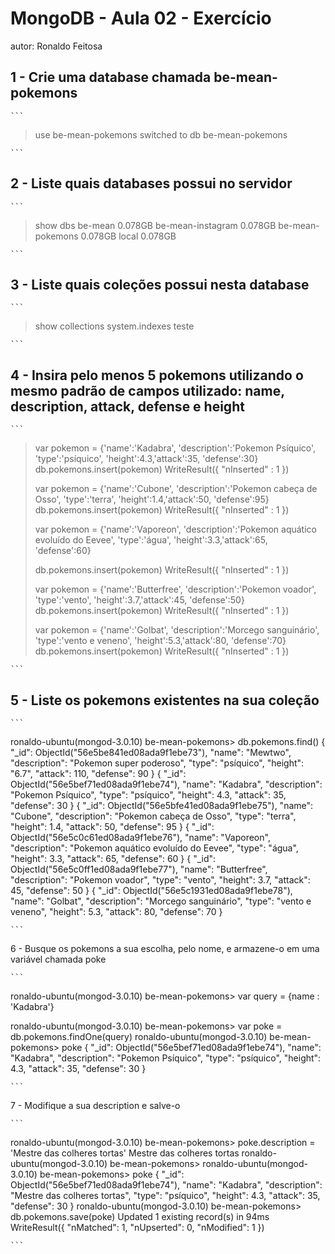 # MongoDB - Aula 02 - Exercício
autor: Ronaldo Feitosa

## 1 - Crie uma database chamada be-mean-pokemons

	```
> use be-mean-pokemons
switched to db be-mean-pokemons

    ```

## 2 - Liste quais databases possui no servidor

    ```
> show dbs
be-mean            0.078GB
be-mean-instagram  0.078GB
be-mean-pokemons   0.078GB
local              0.078GB

    
    ```

## 3 - Liste quais coleções possui nesta database

	
    ```
> show collections 
system.indexes
teste

    ```

 ## 4 - Insira pelo menos 5 pokemons utilizando o mesmo padrão de campos utilizado: name, description, attack, defense e height


    ```
> var pokemon = {'name':'Kadabra', 'description':'Pokemon Psíquico', 'type':'psíquico', 'height':4.3,'attack':35, 'defense':30}
> db.pokemons.insert(pokemon)
WriteResult({ "nInserted" : 1 })
> 
> var pokemon = {'name':'Cubone', 'description':'Pokemon cabeça de Osso', 'type':'terra', 'height':1.4,'attack':50, 'defense':95}
> db.pokemons.insert(pokemon)
WriteResult({ "nInserted" : 1 })
> 
> var pokemon = {'name':'Vaporeon', 'description':'Pokemon aquático evoluído do Eevee', 'type':'água', 'height':3.3,'attack':65, 'defense':60}
> 
> db.pokemons.insert(pokemon)
WriteResult({ "nInserted" : 1 })
> 
> var pokemon = {'name':'Butterfree', 'description':'Pokemon voador', 'type':'vento', 'height':3.7,'attack':45, 'defense':50}
> db.pokemons.insert(pokemon)
WriteResult({ "nInserted" : 1 })
> 
> var pokemon = {'name':'Golbat', 'description':'Morcego sanguinário', 'type':'vento e veneno', 'height':5.3,'attack':80, 'defense':70}
> db.pokemons.insert(pokemon)
WriteResult({ "nInserted" : 1 })

    ```

## 5 - Liste os pokemons existentes na sua coleção


    ```
ronaldo-ubuntu(mongod-3.0.10) be-mean-pokemons> db.pokemons.find()
{
  "_id": ObjectId("56e5be841ed08ada9f1ebe73"),
  "name": "Mewtwo",
  "description": "Pokemon super poderoso",
  "type": "psíquico",
  "height": "6.7",
  "attack": 110,
  "defense": 90
}
{
  "_id": ObjectId("56e5bef71ed08ada9f1ebe74"),
  "name": "Kadabra",
  "description": "Pokemon Psíquico",
  "type": "psíquico",
  "height": 4.3,
  "attack": 35,
  "defense": 30
}
{
  "_id": ObjectId("56e5bfe41ed08ada9f1ebe75"),
  "name": "Cubone",
  "description": "Pokemon cabeça de Osso",
  "type": "terra",
  "height": 1.4,
  "attack": 50,
  "defense": 95
}
{
  "_id": ObjectId("56e5c0c61ed08ada9f1ebe76"),
  "name": "Vaporeon",
  "description": "Pokemon aquático evoluído do Eevee",
  "type": "água",
  "height": 3.3,
  "attack": 65,
  "defense": 60
}
{
  "_id": ObjectId("56e5c0ff1ed08ada9f1ebe77"),
  "name": "Butterfree",
  "description": "Pokemon voador",
  "type": "vento",
  "height": 3.7,
  "attack": 45,
  "defense": 50
}
{
  "_id": ObjectId("56e5c1931ed08ada9f1ebe78"),
  "name": "Golbat",
  "description": "Morcego sanguinário",
  "type": "vento e veneno",
  "height": 5.3,
  "attack": 80,
  "defense": 70
}

    ```

6 - Busque os pokemons a sua escolha, pelo nome, e armazene-o em uma variável chamada poke


    ```
ronaldo-ubuntu(mongod-3.0.10) be-mean-pokemons> var query = {name : 'Kadabra'}

ronaldo-ubuntu(mongod-3.0.10) be-mean-pokemons> var poke = db.pokemons.findOne(query)
ronaldo-ubuntu(mongod-3.0.10) be-mean-pokemons> poke
{
  "_id": ObjectId("56e5bef71ed08ada9f1ebe74"),
  "name": "Kadabra",
  "description": "Pokemon Psíquico",
  "type": "psíquico",
  "height": 4.3,
  "attack": 35,
  "defense": 30
}

    ```

7 - Modifique a sua description e salve-o


    ```
ronaldo-ubuntu(mongod-3.0.10) be-mean-pokemons> poke.description = 'Mestre das colheres tortas'
Mestre das colheres tortas
ronaldo-ubuntu(mongod-3.0.10) be-mean-pokemons> 
ronaldo-ubuntu(mongod-3.0.10) be-mean-pokemons> poke
{
  "_id": ObjectId("56e5bef71ed08ada9f1ebe74"),
  "name": "Kadabra",
  "description": "Mestre das colheres tortas",
  "type": "psíquico",
  "height": 4.3,
  "attack": 35,
  "defense": 30
}
ronaldo-ubuntu(mongod-3.0.10) be-mean-pokemons> db.pokemons.save(poke)
Updated 1 existing record(s) in 94ms
WriteResult({
  "nMatched": 1,
  "nUpserted": 0,
  "nModified": 1
})

    ```

